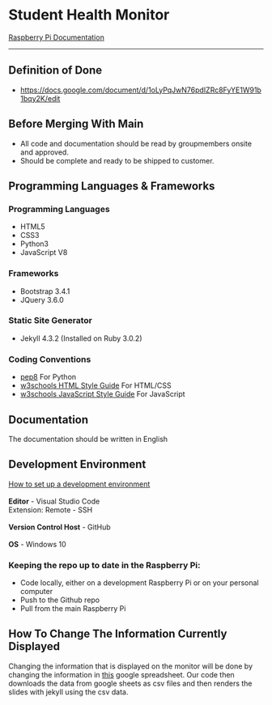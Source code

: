 # Student Health Monitor

[Raspberry Pi Documentation](documentation.md#raspberry-pi)

***

## Definition of Done
+ https://docs.google.com/document/d/1oLyPqJwN76pdIZRc8FyYE1W91b1bqy2K/edit

## Before Merging With Main
+ All code and documentation should be read by groupmembers onsite and approved.
+ Should be complete and ready to be shipped to customer.

## Programming Languages & Frameworks
### Programming Languages
+ HTML5
+ CSS3
+ Python3
+ JavaScript V8

### Frameworks
+ Bootstrap 3.4.1
+ JQuery 3.6.0

### Static Site Generator
+ Jekyll 4.3.2 (Installed on Ruby 3.0.2)

### Coding Conventions
+ [pep8](https://peps.python.org/pep-0008/) For Python 
+ [w3schools HTML Style Guide](https://www.w3schools.com/html/html5_syntax.asp) For HTML/CSS
+ [w3schools JavaScript Style Guide](https://www.w3schools.com/js/js_conventions.asp) For JavaScript

## Documentation
The documentation should be written in English

## Development Environment
[How to set up a development environment](documentation.md#set-up-development-environment)
<br><br>
**Editor** - Visual Studio Code <br>
Extension: Remote - SSH <br><br>
**Version Control Host** - GitHub <br><br>
**OS** - Windows 10 <br>

### Keeping the repo up to date in the Raspberry Pi: 
+ Code locally, either on a development Raspberry Pi or on your personal computer
+ Push to the Github repo
+ Pull from the main Raspberry Pi

## How To Change The Information Currently Displayed
Changing the information that is displayed on the monitor will be done by changing the information in [this](https://docs.google.com/spreadsheets/d/1qY1KYAY-AjFh2DWsjiVwOVj2qqJ29kpSs_YaBHi-TEs) google spreadsheet. Our code then downloads the data from google sheets as csv files and then renders the slides with jekyll using the csv data.
